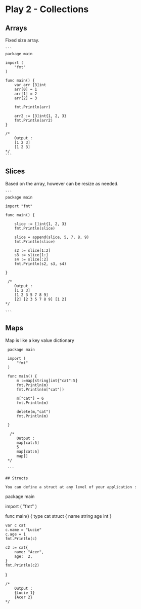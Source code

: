 # Play 2 - Collections


## Arrays

Fixed size array. 

    ```
    package main

    import (
        "fmt"
    )

    func main() {
        var arr [3]int
        arr[0] = 1
        arr[1] = 2
        arr[2] = 3

        fmt.Println(arr)

        arr2 := [3]int{1, 2, 3}
        fmt.Println(arr2)
    }

    /*
		Output :
		[1 2 3]
        [1 2 3]
	*/
    ```

## Slices 

Based on the array, however can be resize as needed. 

    ```
    package main

    import "fmt"

    func main() {

        slice := []int{1, 2, 3}
        fmt.Println(slice)

        slice = append(slice, 5, 7, 8, 9)
        fmt.Println(slice)

        s2 := slice[1:2]
        s3 := slice[1:]
        s4 := slice[:2]
        fmt.Println(s2, s3, s4)

    }

     /*
		Output :
		[1 2 3]
        [1 2 3 5 7 8 9]
        [2] [2 3 5 7 8 9] [1 2]
	*/
    
    ```

## Maps 

Map is like a key value dictionary 

   ```
    package main

    import (
        "fmt"
    )

    func main() {
        m :=map[string]int{"cat":5}
        fmt.Println(m)
        fmt.Println(m["cat"])

        m["cat"] = 6
        fmt.Println(m)

        delete(m,"cat")
        fmt.Println(m)

    }

     /*
		Output :
		map[cat:5]
        5
        map[cat:6]
        map[]
	*/
    
    ```

## Structs

You can define a struct at any level of your application :

```
package main

import (
	"fmt"
)

func main() {
	type cat struct {
		name string
		age  int
	}

	var c cat
	c.name = "Lucie"
	c.age = 1
	fmt.Println(c)

	c2 := cat{
		name: "Acer",
		age:  2,
	}
	fmt.Println(c2)

}

    /*
		Output :
		{Lucie 1}
        {Acer 2}
	*/

```